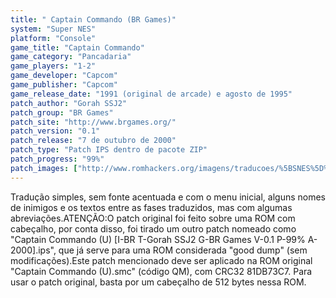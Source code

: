 ```yaml
---
title: " Captain Commando (BR Games)"
system: "Super NES"
platform: "Console"
game_title: "Captain Commando"
game_category: "Pancadaria"
game_players: "1-2"
game_developer: "Capcom"
game_publisher: "Capcom"
game_release_date: "1991 (original de arcade) e agosto de 1995"
patch_author: "Gorah SSJ2"
patch_group: "BR Games"
patch_site: "http://www.brgames.org/"
patch_version: "0.1"
patch_release: "7 de outubro de 2000"
patch_type: "Patch IPS dentro de pacote ZIP"
patch_progress: "99%"
patch_images: ["http://www.romhackers.org/imagens/traducoes/%5BSNES%5D%20Captain%20Commando%20-%20BR%20Games%20-%201.png","http://www.romhackers.org/imagens/traducoes/%5BSNES%5D%20Captain%20Commando%20-%20BR%20Games%20-%202.png","http://www.romhackers.org/imagens/traducoes/%5BSNES%5D%20Captain%20Commando%20-%20BR%20Games%20-%203.png"]
---
```

Tradução simples, sem fonte acentuada e com o menu inicial, alguns nomes de inimigos e os textos entre as fases traduzidos, mas com algumas abreviações.ATENÇÃO:O patch original foi feito sobre uma ROM com cabeçalho, por conta disso, foi tirado um outro patch nomeado como "Captain Commando (U) [I-BR T-Gorah SSJ2 G-BR Games V-0.1 P-99% A-2000].ips", que já serve para uma ROM considerada "good dump" (sem modificações).Este patch mencionado deve ser aplicado na ROM original "Captain Commando (U).smc" (código QM), com CRC32 81DB73C7. Para usar o patch original, basta por um cabeçalho de 512 bytes nessa ROM.